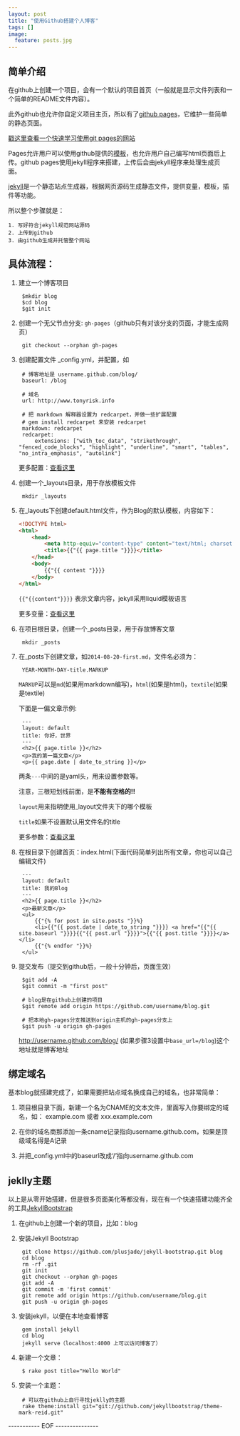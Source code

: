 ```yaml
---
layout: post
title: "使用Github搭建个人博客"
tags: []
image:
  feature: posts.jpg
---
```


## 简单介绍
在github上创建一个项目，会有一个默认的项目首页（一般就是显示文件列表和一个简单的README文件内容）。

此外github也允许你自定义项目主页，所以有了[github pages](https://pages.github.com/)，它维护一些简单的静态页面。

[戳这里查看一个快速学习使用git pages的网站](http://www.thinkful.com/learn/a-guide-to-using-github-pages/start/)

Pages允许用户可以使用github提供的[模板](https://help.github.com/articles/creating-pages-with-the-automatic-generator)，也允许用户自己编写html页面后上传。github pages使用jekyll程序来搭建，上传后会由jekyll程序来处理生成页面。

[jekyll](http://jekyllrb.com/)是一个静态站点生成器，根据网页源码生成静态文件，提供变量，模板，插件等功能。

所以整个步骤就是：

	1. 写好符合jekyll规范网站源码
	2. 上传到github
	3. 由github生成并托管整个网站

<!--break-->

## 具体流程：

1. 建立一个博客项目

		$mkdir blog
		$cd blog
		$git init

2. 创建一个无父节点分支: `gh-pages`（github只有对该分支的页面，才能生成网页）

		git checkout --orphan gh-pages

3. 创建配置文件 _config.yml，并配置，如

        # 博客地址是 username.github.com/blog/
        baseurl: /blog

        # 域名
        url: http://www.tonyrisk.info

        # 把 markdown 解释器设置为 redcarpet，并做一些扩展配置
        # gem install redcarpet 来安装 redcarpet
        markdown: redcarpet
        redcarpet:
            extensions: ["with_toc_data", "strikethrough", "fenced_code_blocks", "highlight", "underline", "smart", "tables", "no_intra_emphasis", "autolink"]
		
    更多配置：[查看这里](http://jekyllrb.com/docs/configuration/)

4. 创建一个_layouts目录，用于存放模板文件

		mkdir _layouts

5. 在_layouts下创建default.html文件，作为Blog的默认模板，内容如下：

    ``` html
    <!DOCTYPE html>
    <html>
	    <head>
		    <meta http-equiv="content-type" content="text/html; charset=utf-8" />
            <title>{{"{{ page.title "}}}}</title>
        </head>
	    <body>
		    {{"{{ content "}}}}
        </body>
    </html>
    ```

    `{{"{{content"}}}}` 表示文章内容，jekyll采用liquid模板语言

    更多变量：[查看这里](http://jekyllrb.com/docs/variables/)

6. 在项目根目录，创建一个_posts目录，用于存放博客文章

		mkdir _posts

7. 在_posts下创建文章，如`2014-08-20-first.md`，文件名必须为：

		YEAR-MONTH-DAY-title.MARKUP
		
    `MARKUP`可以是`md`(如果用markdown编写)，`html`(如果是html)，`textile`(如果是textile)
   
	下面是一偏文章示例:
	
		--- 
		layout: default
		title: 你好，世界
		---
		<h2>{{ page.title }}</h2>
		<p>我的第一篇文章</p>
		<p>{{ page.date | date_to_string }}</p>

    两条`---`中间的是yaml头，用来设置参数等。
    
    注意，三根短划线前面，是**不能有空格的!!**
    
    `layout`用来指明使用_layout文件夹下的哪个模板
    
    `title`如果不设置默认用文件名的title
    
    更多参数：[查看这里](http://jekyllrb.com/docs/frontmatter/)

8. 在根目录下创建首页：index.html(下面代码简单列出所有文章，你也可以自己编辑文件)

		---
		layout: default
		title: 我的Blog
		---
		<h2>{{ page.title }}</h2>
		<p>最新文章</p>
		<ul>
			{{"{% for post in site.posts "}}%}
			<li>{{"{{ post.date | date_to_string "}}}} <a href="{{"{{ site.baseurl "}}}}{{"{{ post.url "}}}}">{{"{{ post.title "}}}}</a></li>
			{{"{% endfor "}}%}
		</ul>

9. 提交发布（提交到github后，一般十分钟后，页面生效）

		$git add -A
		$git commit -m "first post"
        
		# blog是在github上创建的项目
		$git remote add origin https://github.com/username/blog.git
        
		# 把本地gh-pages分支推送到origin主机的gh-pages分支上
		$git push -u origin gh-pages

	http://username.github.com/blog/ (如果步骤3设置中`base_url=/blog`)这个地址就是博客地址

## 绑定域名
基本blog就搭建完成了，如果需要把站点域名换成自己的域名，也非常简单：

1. 项目根目录下面，新建一个名为CNAME的文本文件，里面写入你要绑定的域名，如：
   example.com 或者 xxx.example.com

2. 在你的域名商那添加一条cname记录指向username.github.com，如果是顶级域名得是A记录

3. 并把_config.yml中的baseurl改成‘/’指向username.github.com

## jeklly主题
以上是从零开始搭建，但是很多页面美化等都没有，现在有一个快速搭建功能齐全的工具[JekyllBootstrap](http://jekyllbootstrap.com/)

1. 在github上创建一个新的项目，比如：blog
2. 安装Jekyll Bootstrap

		git clone https://github.com/plusjade/jekyll-bootstrap.git blog
		cd blog
		rm -rf .git
		git init
		git checkout --orphan gh-pages
		git add -A
		git commit -m 'first commit'
		git remote add origin https://github.com/username/blog.git
		git push -u origin gh-pages

3. 安装jekyll，以便在本地查看博客

		gem install jekyll
		cd blog
		jekyll serve（localhost:4000 上可以访问博客了）

4. 新建一个文章：

		$ rake post title="Hello World"

5. 安装一个主题：

		# 可以在github上自行寻找jeklly的主题
		rake theme:install git="git://github.com/jekyllbootstrap/theme-mark-reid.git"

----------- EOF ---------------
